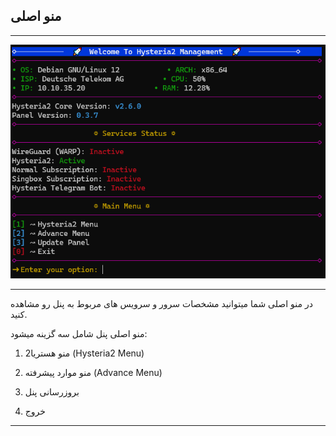 ## منو اصلی
---
<p align="center">
<img src="../../Picture/main-menu.png">
</p>

---

در منو اصلی شما میتوانید مشخصات سرور و سرویس های مربوط به پنل رو مشاهده کنید.

منو اصلی پنل شامل سه گزینه میشود:

1. منو هستریا2 (Hysteria2 Menu)
2. منو موارد پیشرفته (Advance Menu)
3. بروزرسانی پنل 

0. خروج

----

